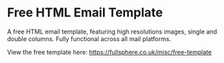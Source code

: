 # Free HTML Email Template

A free HTML email template, featuring high resolutions images, single and double columns. Fully functional across all mail platforms. 

View the free template here: https://fullsphere.co.uk/misc/free-template

